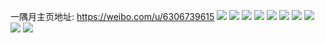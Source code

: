 一隅月主页地址: https://weibo.com/u/6306739615 
![](https://wx4.sinaimg.cn/mw2000/006SOr4Hgy1h9gh8pfw6pj31o02804qq.jpg) 
![](https://wx4.sinaimg.cn/mw2000/006SOr4Hgy1h6fhifs3dyj31t02dw7a4.jpg) 
![](https://wx4.sinaimg.cn/mw2000/006SOr4Hgy1h6fhij6es2j31n82totef.jpg) 
![](https://wx4.sinaimg.cn/mw2000/006SOr4Hgy1h6fhikd5ndj30wk19fh21.jpg) 
![](https://wx4.sinaimg.cn/mw2000/006SOr4Hgy1h5ms5w9g3cj30u01sxk26.jpg) 
![](https://wx4.sinaimg.cn/mw2000/006SOr4Hgy1h5ms61for3j30ih0hbdig.jpg) 
![](https://wx4.sinaimg.cn/mw2000/006SOr4Hgy1h497hc0vtaj31pc35skjl.jpg) 
![](https://wx4.sinaimg.cn/mw2000/006SOr4Hly1h1jxvv2ce2j31jk1og1dk.jpg) 
![](https://wx4.sinaimg.cn/mw2000/006SOr4Hly1h1jxvvqz5hj31jk20g4my.jpg) 
![](https://wx4.sinaimg.cn/mw2000/006SOr4Hly1h1jxvw9d0pj31j41otwzu.jpg) 
